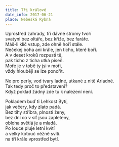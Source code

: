 ```yaml
---
title: Tři králové
date_info: 2017-06-21
place: Nebeská Rybná
---
```


Uprostřed zahrady, tři dávné stromy tvoří  
svatyni bez oltáře, bez kříže, bez faráře.  
Máš-li klíč vstup, zde ohně hoří stále.  
Nečekej boha ani krále, jen ticho, které boří.  
A v deset kroků rozpustí tě,  
pak ticho z ticha utká píseň.  
Moře je v tobě ty jsi v moři,  
vždy hlouběji se lze ponořit.  

Ne pro perly, vod tvary ladné, utkané z nitě Ariadné.  
Tak tedy proč to představení?  
Když poklad žádný zde tu k nalezení není.  

Pokladem buď ti Lehkost Bytí,  
jak večery, kdy zlato padá.  
Bez tíhy stříbra, plnosti ženy,  
bez dní co v síť jsou zapleteny,  
obloha světlá je a mladá.  
Po louce pluje letní kvítí  
a velký kotouč něžně svítí.  
na tři krále vprostřed bytí.
